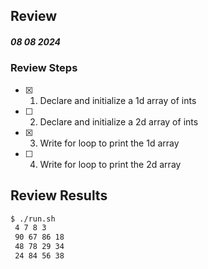 ## Review

##### 08 08 2024

### Review Steps

- [x] 1. Declare and initialize a 1d array of ints
- [ ] 2. Declare and initialize a 2d array of ints
- [x] 3. Write for loop to print the 1d array
- [ ] 4. Write for loop to print the 2d array

## Review Results
```bash
$ ./run.sh 
 4 7 8 3
 90 67 86 18
 48 78 29 34
 24 84 56 38
```
